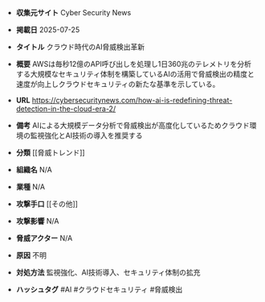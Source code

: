 - **収集元サイト**
Cyber Security News

- **掲載日**
2025-07-25

- **タイトル**
クラウド時代のAI脅威検出革新

- **概要**
AWSは毎秒12億のAPI呼び出しを処理し1日360兆のテレメトリを分析する大規模なセキュリティ体制を構築しているAIの活用で脅威検出の精度と速度が向上しクラウドセキュリティの新たな基準を示している。

- **URL**
https://cybersecuritynews.com/how-ai-is-redefining-threat-detection-in-the-cloud-era-2/

- **備考**
AIによる大規模データ分析で脅威検出が高度化しているためクラウド環境の監視強化とAI技術の導入を推奨する

- **分類**
[[脅威トレンド]]

- **組織名**
N/A

- **業種**
N/A

- **攻撃手口**
[[その他]]

- **攻撃影響**
N/A

- **脅威アクター**
N/A

- **原因**
不明

- **対処方法**
監視強化、AI技術導入、セキュリティ体制の拡充

- **ハッシュタグ**
#AI #クラウドセキュリティ #脅威検出
